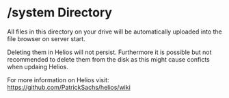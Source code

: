 # /system Directory

All files in this directory on your drive will be automatically uploaded into the file browser on server start.

Deleting them in Helios will not persist. Furthermore it is possible but not recommended to delete them from the disk as this might cause conficts when updaing Helios.

For more information on Helios visit: https://github.com/PatrickSachs/helios/wiki

